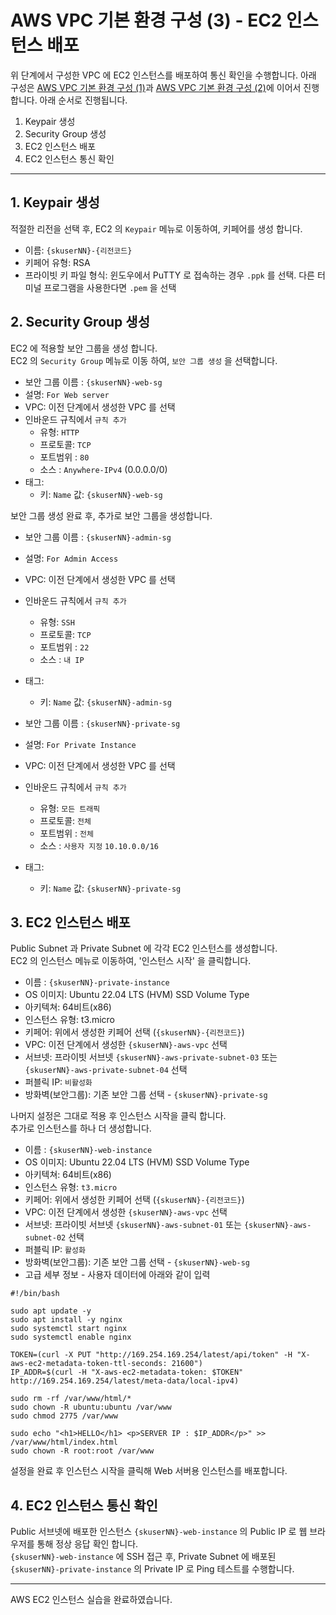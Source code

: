 # AWS VPC 기본 환경 구성 (3) - EC2 인스턴스 배포

위 단계에서 구성한 VPC 에 EC2 인스턴스를 배포하여 통신 확인을 수행합니다.
아래 구성은 [AWS VPC 기본 환경 구성 (1)](../01-01-AWS-VPC/README.md)과 [AWS VPC 기본 환경 구성 (2)](../01-02-AWS-VPC-NAT-Gateway/README.md)에 이어서 진행합니다. 
아래 순서로 진행됩니다.

1. Keypair 생성
2. Security Group 생성
3. EC2 인스턴스 배포
4. EC2 인스턴스 통신 확인


---
## 1. Keypair 생성
적절한 리전을 선택 후, EC2 의 `Keypair` 메뉴로 이동하여, 키페어를 생성 합니다.

- 이름: `{skuserNN}-{리전코드}`
- 키페어 유형: RSA
- 프라이빗 키 파일 형식: 윈도우에서 PuTTY 로 접속하는 경우 `.ppk` 를 선택. 다른 터미널 프로그램을 사용한다면 `.pem` 을 선택


## 2. Security Group 생성
EC2 에 적용할 보안 그룹을 생성 합니다.  
EC2 의 `Security Group` 메뉴로 이동 하여, `보안 그룹 생성` 을 선택합니다.

- 보안 그룹 이름 : `{skuserNN}-web-sg`
- 설명: `For Web server` 
- VPC: 이전 단계에서 생성한 VPC 를 선택
- 인바운드 규칙에서 `규칙 추가`  
  * 유형: `HTTP`
  * 프로토콜: `TCP`
  * 포트범위 : `80`
  * 소스 : `Anywhere-IPv4` (0.0.0.0/0)
- 태그:
  * 키: `Name`  값: `{skuserNN}-web-sg`

보안 그룹 생성 완료 후, 추가로 보안 그룹을 생성합니다.  

- 보안 그룹 이름 : `{skuserNN}-admin-sg`
- 설명: `For Admin Access` 
- VPC: 이전 단계에서 생성한 VPC 를 선택
- 인바운드 규칙에서 `규칙 추가`  
  * 유형: `SSH`
  * 프로토콜: `TCP`
  * 포트범위 : `22`
  * 소스 : `내 IP`
- 태그:
  * 키: `Name`  값: `{skuserNN}-admin-sg`

- 보안 그룹 이름 : `{skuserNN}-private-sg`
- 설명: `For Private Instance` 
- VPC: 이전 단계에서 생성한 VPC 를 선택
- 인바운드 규칙에서 `규칙 추가`  
  * 유형: `모든 트래픽`
  * 프로토콜: `전체`
  * 포트범위 : `전체`
  * 소스 : `사용자 지정` `10.10.0.0/16`
- 태그:
  * 키: `Name`  값: `{skuserNN}-private-sg`



## 3. EC2 인스턴스 배포
Public Subnet 과 Private Subnet 에 각각 EC2 인스턴스를 생성합니다.   
EC2 의 인스턴스 메뉴로 이동하여, '인스턴스 시작' 을 클릭합니다.  

- 이름 : `{skuserNN}-private-instance`
- OS 이미지: Ubuntu 22.04 LTS (HVM) SSD Volume Type
- 아키텍쳐: 64비트(x86)
- 인스턴스 유형: t3.micro
- 키페어: 위에서 생성한 키페어 선택 (`{skuserNN}-{리전코드}`)
- VPC: 이전 단계에서 생성한 `{skuserNN}-aws-vpc` 선택
- 서브넷: 프라이빗 서브넷 `{skuserNN}-aws-private-subnet-03` 또는 `{skuserNN}-aws-private-subnet-04` 선택
- 퍼블릭 IP: `비활성화`
- 방화벽(보안그룹): 기존 보안 그룹 선택 - `{skuserNN}-private-sg`

나머지 설정은 그대로 적용 후 인스턴스 시작을 클릭 합니다.  
추가로 인스턴스를 하나 더 생성합니다.  

- 이름 : `{skuserNN}-web-instance`
- OS 이미지: Ubuntu 22.04 LTS (HVM) SSD Volume Type
- 아키텍쳐: 64비트(x86)
- 인스턴스 유형: `t3.micro`
- 키페어: 위에서 생성한 키페어 선택 (`{skuserNN}-{리전코드}`)
- VPC: 이전 단계에서 생성한 `{skuserNN}-aws-vpc` 선택
- 서브넷: 프라이빗 서브넷 `{skuserNN}-aws-subnet-01` 또는 `{skuserNN}-aws-subnet-02` 선택
- 퍼블릭 IP: `활성화`
- 방화벽(보안그룹): 기존 보안 그룹 선택 - `{skuserNN}-web-sg`
- 고급 세부 정보 - 사용자 데이터에 아래와 같이 입력
```
#!/bin/bash

sudo apt update -y
sudo apt install -y nginx
sudo systemctl start nginx
sudo systemctl enable nginx

TOKEN=(curl -X PUT "http://169.254.169.254/latest/api/token" -H "X-aws-ec2-metadata-token-ttl-seconds: 21600")
IP_ADDR=$(curl -H "X-aws-ec2-metadata-token: $TOKEN" http://169.254.169.254/latest/meta-data/local-ipv4)

sudo rm -rf /var/www/html/*
sudo chown -R ubuntu:ubuntu /var/www
sudo chmod 2775 /var/www

sudo echo "<h1>HELLO</h1> <p>SERVER IP : $IP_ADDR</p>" >> /var/www/html/index.html
sudo chown -R root:root /var/www
```

설정을 완료 후 인스턴스 시작을 클릭해 Web 서버용 인스턴스를 배포합니다.  


## 4. EC2 인스턴스 통신 확인

Public 서브넷에 배포한 인스턴스  `{skuserNN}-web-instance` 의 Public IP 로 웹 브라우저를 통해 정상 응답 확인 합니다.  
`{skuserNN}-web-instance` 에 SSH 접근 후, Private Subnet 에 배포된 `{skuserNN}-private-instance` 의 Private IP 로 Ping 테스트를 수행합니다.  

---

AWS EC2 인스턴스 실습을 완료하였습니다. 
